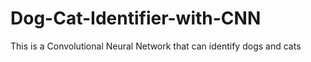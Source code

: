 # Dog-Cat-Identifier-with-CNN
This is a Convolutional Neural Network that can identify dogs and cats
